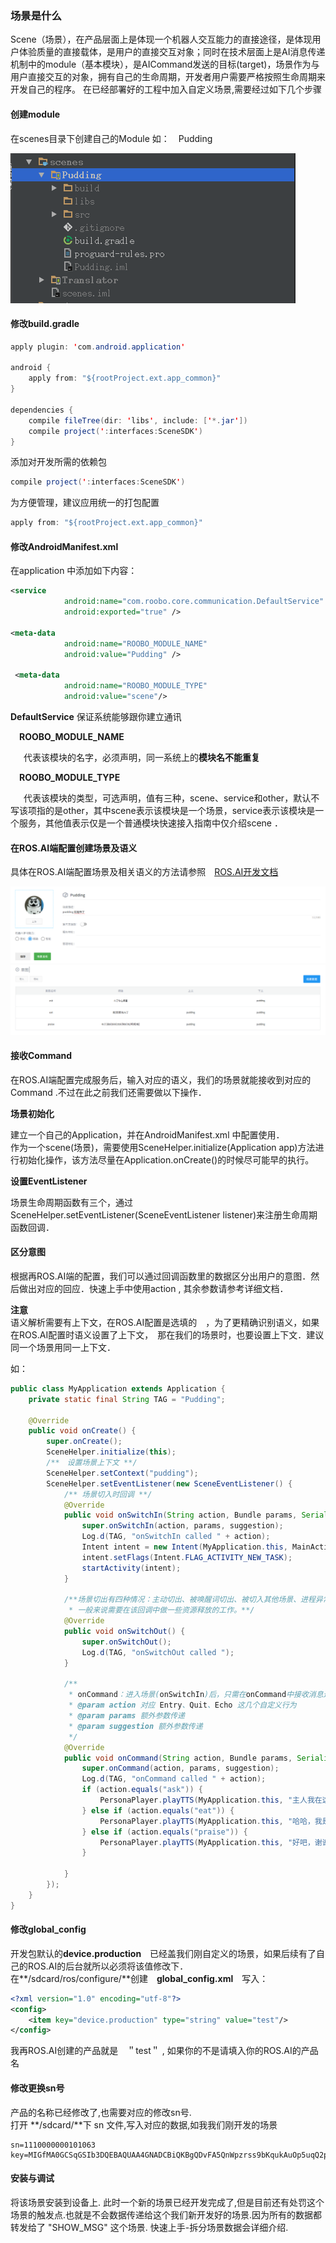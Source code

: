 ### 场景是什么
Scene（场景），在产品层面上是体现一个机器人交互能力的直接途径，是体现用户体验质量的直接载体，是用户的直接交互对象；同时在技术层面上是AI消息传递机制中的module（基本模块），是AICommand发送的目标\(target\)，场景作为与用户直接交互的对象，拥有自己的生命周期，开发者用户需要严格按照生命周期来开发自己的程序。
在已经部署好的工程中加入自定义场景,需要经过如下几个步骤

#### 创建module

在scenes目录下创建自己的Module 如：　Pudding

![](/OS/assets/quick_start_6.png)

#### 修改build.gradle

```java
apply plugin: 'com.android.application'

android {
    apply from: "${rootProject.ext.app_common}"
}

dependencies {
    compile fileTree(dir: 'libs', include: ['*.jar'])
    compile project(':interfaces:SceneSDK')
}
```

添加对开发所需的依赖包

```java
compile project(':interfaces:SceneSDK')
```

为方便管理，建议应用统一的打包配置

```java
apply from: "${rootProject.ext.app_common}"
```

#### 修改AndroidManifest.xml

在application 中添加如下内容：

```xml
<service
            android:name="com.roobo.core.communication.DefaultService"
            android:exported="true" />

<meta-data
            android:name="ROOBO_MODULE_NAME"
            android:value="Pudding" />

 <meta-data
            android:name="ROOBO_MODULE_TYPE"
            android:value="scene"/>
```

  **DefaultService**
  保证系统能够跟你建立通讯

  **ROOBO\_MODULE\_NAME**

   代表该模块的名字，必须声明，同一系统上的**模块名不能重复**

  **ROOBO\_MODULE\_TYPE**

   代表该模块的类型，可选声明，值有三种，scene、service和other，默认不写该项指的是other，其中scene表示该模块是一个场景，service表示该模块是一个服务，其他值表示仅是一个普通模块快速接入指南中仅介绍scene ．

#### 在ROS.AI端配置创建场景及语义

具体在ROS.AI端配置场景及相关语义的方法请参照　[ROS.AI开发文档](http://ros.ai)

![](/OS/assets/quick_start_7.png)   
 ![](/OS/assets/quick_start_8.png)

#### 接收Command

在ROS.AI端配置完成服务后，输入对应的语义，我们的场景就能接收到对应的Command .不过在此之前我们还需要做以下操作．

**场景初始化**

建立一个自己的Application，并在AndroidManifest.xml 中配置使用．  
作为一个scene\(场景\)，需要使用SceneHelper.initialize\(Application app\)方法进行初始化操作，该方法尽量在Application.onCreate\(\)的时候尽可能早的执行。

**设置EventListener**

场景生命周期函数有三个，通过SceneHelper.setEventListener\(SceneEventListener listener\)来注册生命周期函数回调．

#### 区分意图

根据再ROS.AI端的配置，我们可以通过回调函数里的数据区分出用户的意图．然后做出对应的回应．快速上手中使用action , 其余参数请参考详细文档．

**注意**  
语义解析需要有上下文，在ROS.AI配置是选填的　，为了更精确识别语义，如果在ROS.AI配置时语义设置了上下文，　那在我们的场景时，也要设置上下文．建议同一个场景用同一上下文．

如：

```java
public class MyApplication extends Application {
    private static final String TAG = "Pudding";

    @Override
    public void onCreate() {
        super.onCreate();
        SceneHelper.initialize(this);
        /**　设置场景上下文 **/
        SceneHelper.setContext("pudding");
        SceneHelper.setEventListener(new SceneEventListener() {
            /** 场景切入时回调 **/
            @Override
            public void onSwitchIn(String action, Bundle params, Serializable suggestion) {
                super.onSwitchIn(action, params, suggestion);
                Log.d(TAG, "onSwitchIn called " + action);
                Intent intent = new Intent(MyApplication.this, MainActivity.class);
                intent.setFlags(Intent.FLAG_ACTIVITY_NEW_TASK);
                startActivity(intent);
            }

            /**场景切出有四种情况：主动切出、被唤醒词切出、被切入其他场景、进程异常退出，前三种，都会执行 onSwitchOut 回调，
             * 一般来说需要在该回调中做一些资源释放的工作。**/
            @Override
            public void onSwitchOut() {
                super.onSwitchOut();
                Log.d(TAG, "onSwitchOut called ");
            }

            /**
             * onCommand：进入场景(onSwitchIn)后，只需在onCommand中接收消息进行一系列操作就可以了；
             * @param action 对应 Entry、Quit、Echo 这几个自定义行为
             * @param params 额外参数传递
             * @param suggestion 额外参数传递
             */
            @Override
            public void onCommand(String action, Bundle params, Serializable suggestion) {
                super.onCommand(action, params, suggestion);
                Log.d(TAG, "onCommand called " + action);
                if (action.equals("ask")) {
                    PersonaPlayer.playTTS(MyApplication.this, "主人我在这里，欢迎来到自定义布丁场景");
                } else if (action.equals("eat")) {
                    PersonaPlayer.playTTS(MyApplication.this, "哈哈，我是布丁机器人，不能吃的哦．");
                } else if (action.equals("praise")) {
                    PersonaPlayer.playTTS(MyApplication.this, "好吧，谢谢主人对我的赞美，我会告诉别人我很高兴的．");
                }

            }
        });
    }
}
```

#### 修改global\_config

开发包默认的**device.production**　已经盖我们刚自定义的场景，如果后续有了自己的ROS.AI的后台就所以必须将该值修改下．  
在**\/sdcard/ros/configure/**创建　**global\_config.xml**　写入：

```xml
<?xml version="1.0" encoding="utf-8"?>
<config>
    <item key="device.production" type="string" value="test"/>
</config>
```

我再ROS.AI创建的产品就是　＂test＂ , 如果你的不是请填入你的ROS.AI的产品名

#### 修改更换sn号

产品的名称已经修改了,也需要对应的修改sn号.  
打开 **\/sdcard/**下 sn 文件,写入对应的数据,如我我们刚开发的场景

```
sn=1110000000101063
key=MIGfMA0GCSqGSIb3DQEBAQUAA4GNADCBiQKBgQDvFA5QnWpzrss9bKqukAuOp5uqQ2pwQBZGUb4Cg/mX4gDB0JWaWSbggzli/XNbrI3ChOO9SsFiF8JM7dLB+efBAlDuphz35mgAY71N/bfzjnE/5cltvH1VuNeV5Lz8zFm6sJlO9H9ZjLDpJYeXL0XHTfY/oTM3hDgn/+W/3kWY8wIDAQAB
```

#### 安装与调试

将该场景安装到设备上.
此时一个新的场景已经开发完成了,但是目前还有处罚这个场景的触发点.也就是不会数据传递给这个我们新开发好的场景.因为所有的数据都转发给了 "SHOW_MSG" 这个场景. 快速上手-拆分场景数据会详细介绍.

